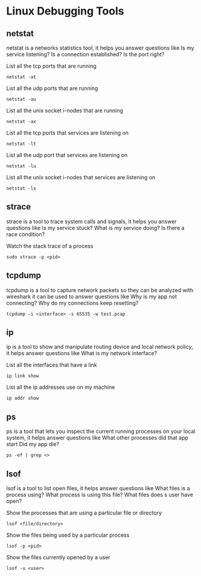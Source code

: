 # Linux Debugging Tools

## netstat
netstat is a networks statistics tool, it helps you answer questions like
Is my service listening?
Is a connection established?
Is the port right?

List all the tcp ports that are running

```netstat -at```

List all the udp ports that are running

```netstat -au```

List all the unix socket i-nodes that are running

```netstat -ax```

List all the tcp ports that services are listening on

```netstat -lt```

List all the udp port that services are listening on

```netstat -lu```

List all the unix socket i-nodes that services are listening on

```netstat -lx```

## strace
strace is a tool to trace system calls and signals, it helps you answer questions like
Is my service stuck?
What is my service doing?
Is there a race condition?

Watch the stack trace of a process

```sudo strace -p <pid>```


## tcpdump
tcpdump is a tool to capture network packets so they can be analyzed with wireshark it can be used to answer questions like
Why is my app not connecting?
Why do my connections keep resetting?

```tcpdump -i <interface> -s 65535 -w test.pcap```


## ip
ip is a tool to show and manipulate routing device and local network policy, it helps answer questions like
What is my network interface?

List all the interfaces that have a link

```ip link show```

List all the ip addresses use on my machine

```ip addr show```

## ps
ps is a tool that lets you inspect the current running processes on your local system, it helps answer questions like
What other processes did that app start
Did my app die?

```ps -ef | grep <>```

## lsof
lsof is a tool to list open files, it helps answer questions like
What files is a process using?
What process is using this file?
What files does s user have open?

Show the processes that are using a particular file or directory

```lsof <file/directory>```

Show the files being used by a particular process

```lsof -p <pid>```

Show the files currently opened by a user

```lsof -u <user>```




